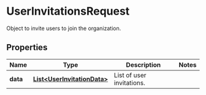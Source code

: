# UserInvitationsRequest

Object to invite users to join the organization.

## Properties

| Name     | Type                                                        | Description               | Notes |
| -------- | ----------------------------------------------------------- | ------------------------- | ----- |
| **data** | [**List&lt;UserInvitationData&gt;**](UserInvitationData.md) | List of user invitations. |
